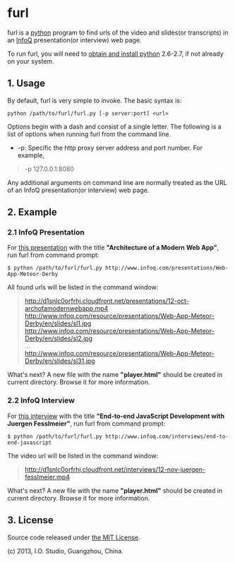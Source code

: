 # furl
furl is a [python][1] program to find urls of the video and slides(or transcripts) in an [InfoQ][2] presentation(or interview) web page.

To run furl, you will need to [obtain and install python][3] 2.6-2.7, if not already on your system. 

## 1. Usage
By default, furl is very simple to invoke. The basic syntax is:

	python /path/to/furl/furl.py [-p server:port] <url>

Options begin with a dash and consist of a single letter. The following is a list of options when running furl from the command line. 

+ -p: Specific the http proxy server address and port number. For example, 

> -p 127.0.0.1:8080

Any additional arguments on command line are normally treated as the URL of an InfoQ presentation(or interview) web page.

## 2. Example

### 2.1 InfoQ Presentation
For [this presentation][4] with the title **"Architecture of a Modern Web App"**, run furl from command prompt:

	$ python /path/to/furl/furl.py http://www.infoq.com/presentations/Web-App-Meteor-Derby

All found urls will be listed in the command window:
> http://d1snlc0orfrhj.cloudfront.net/presentations/12-oct-archofamodernwebapp.mp4  
> http://www.infoq.com/resource/presentations/Web-App-Meteor-Derby/en/slides/sl1.jpg  
> http://www.infoq.com/resource/presentations/Web-App-Meteor-Derby/en/slides/sl2.jpg  
> ...  
> http://www.infoq.com/resource/presentations/Web-App-Meteor-Derby/en/slides/sl31.jpg

What's next? A new file with the name **"player.html"** should be created in current directory. Browse it for more information. 

### 2.2 InfoQ Interview
For [this interview][5] with the title **"End-to-end JavaScript Development with Juergen Fesslmeier"**, run furl from command prompt:

	$ python /path/to/furl/furl.py http://www.infoq.com/interviews/end-to-end-javascript

The video url will be listed in the command window:
> http://d1snlc0orfrhj.cloudfront.net/interviews/12-nov-juergen-fesslmeier.mp4

What's next? A new file with the name **"player.html"** should be created in current directory. Browse it for more information. 

## 3. License
Source code released under [the MIT License][6].

(c) 2013, I.O. Studio, Guangzhou, China.

[1]: http://www.python.org/
[2]: http://www.infoq.com/
[3]: http://www.python.org/download/
[4]: http://www.infoq.com/presentations/Web-App-Meteor-Derby
[5]: http://www.infoq.com/interviews/end-to-end-javascript
[6]: http://www.opensource.org/licenses/mit-license.php